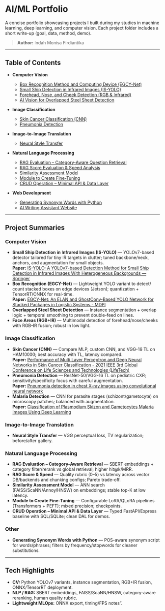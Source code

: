

# AI/ML Portfolio

A concise portfolio showcasing projects I built during my studies in machine learning, deep learning, and computer vision. Each project folder includes a short write-up (goal, data, method, demo). 

> **Author:** Indah Monisa Firdiantika

---

## Table of Contents

* **Computer Vision**

  * [Box Recognition Method and Computing Device (EGCY-Net)](./Computer%20Vision/Box%20Recognition%20%28EGCY-Net%29/README.md)
  * [Small Ship Detection in Infrared Images (IS-YOLO)](./Computer%20Vision/Small%20Ship%20Detection%20%28IS-YOLO%29/README.md)
  * [Forehead, Nose, and Cheek Detection (RGB & Infrared)](./Computer%20Vision/Face%20Areas%20%28RGB+IR%29/README.md)
  * [AI Vision for Overlapped Steel Sheet Detection](./Computer%20Vision/Overlapped%20Steel%20Sheet%20Detection/README.md)

* **Image Classification**

  * [Skin Cancer Classification (CNN)](./Image%20Classification/Skin%20Cancer%20Classification%20%28CNN%29/README.md)
  * [Pneumonia Detection](./Image%20Classification/Pneumonia%20Detection/README.md)

* **Image-to-Image Translation**

  * [Neural Style Transfer](./Image-to-Image/Neural%20Style%20Transfer/README.md)

* **Natural Language Processing**

  * [RAG Evaluation – Category-Aware Question Retrieval](./NLP/RAG%20Evaluation/README.md)
  * [RAG Score Evaluation & Speed Analysis](./NLP/RAG%20Score%20&%20Speed/README.md)
  * [Similarity Assessment Model](./NLP/RAG%20Similarity%20Assessment/README.md)
  * [Module to Create Fine-Tuning](./NLP/Module%20to%20Create%20Fine-Tuning/README.md)
  * [CRUD Operation – Minimal API & Data Layer](./NLP/CRUD%20Operation%20–%20Minimal%20API%20&%20Data%20Layer/README.md)


* **Web Development**

  * [Generating Synonym Words with Python](./Web%20Development/Generating%20Synonym%20Words%20with%20Python/README.md)
  * [AI Writing Assistant Website](./Web%20Development/AI%20Writing%20Assistant%20Website/README.md)

---

## Project Summaries

### Computer Vision

* **Small Ship Detection in Infrared Images (IS-YOLO)** — YOLOv7-based detector tailored for tiny IR targets in clutter; tuned backbone/neck, anchors, and augmentation for small objects. <br>
 **Paper:** [IS-YOLO: A YOLOv7-based Detection Method for Small Ship Detection in Infrared Images With Heterogeneous Backgrounds — Springer](https://link.springer.com/article/10.1007/s12555-024-0044-8)
* **Box Recognition (EGCY-Net)** — Lightweight YOLO variant to detect/ count stacked boxes on edge devices (Jetson); quantization + TensorRT/ONNX for real-time. <br>
  **Paper:** [EGCY-Net: An ELAN and GhostConv-Based YOLO Network for Stacked Packages in Logistic Systems - MDPI](https://www.mdpi.com/2076-3417/14/7/2763)
* **Overlapped Steel Sheet Detection** — Instance segmentation + overlap logic + temporal smoothing to prevent double-feed on lines.
* **Face Areas (RGB+IR)** — Multimodal detection of forehead/nose/cheeks with RGB–IR fusion; robust in low light.

### Image Classification

* **Skin Cancer (CNN)** — Compare MLP, custom CNN, and VGG-16 TL on HAM10000; best accuracy with TL, latency compared. <br>
  **Paper:** [Performance of Multi Layer Perceptron and Deep Neural Networks in Skin Cancer Classification - 2021 IEEE 3rd Global Conference on Life Sciences and Technologies (LifeTech) ](https://ieeexplore.ieee.org/document/9391876)
* **Pneumonia Detection** — ResNet-50/VGG-16 TL on pediatric CXR; sensitivity/specificity focus with careful augmentation. <br>
  **Paper:** [Pneumonia detection in chest X-ray images using convolutional neural network](https://pubs.aip.org/aip/acp/article-abstract/2499/1/020001/2827211/Pneumonia-detection-in-chest-X-ray-images-using?redirectedFrom=fulltext)
* **Malaria Detection** — CNN for parasite stages (schizont/gametocyte) on microscopy patches; balanced with augmentation. <br>
  **Paper:** [Classification of Plasmodium Skizon and Gametocytes Malaria Images Using Deep Learning](https://ieeexplore.ieee.org/document/9649676)

### Image-to-Image Translation

* **Neural Style Transfer** — VGG perceptual loss, TV regularization; before/after gallery.

### Natural Language Processing

* **RAG Evaluation – Category-Aware Retrieval** — SBERT embeddings + category filter/rerank vs global retrieval; higher hit@k/MRR.
* **RAG Score & Speed** — Quality rubric (0–5) vs latency across vector DB/backends and chunking configs; Pareto trade-off.
* **Similarity Assessment Model** — ANN search (FAISS/ScaNN/Annoy/HNSW) on embeddings; stable top-K at low latency.
* **Module to Create Fine-Tuning** — Configurable LoRA/QLoRA pipelines (Transformers + PEFT); mixed precision; checkpoints.
* **CRUD Operation – Minimal API & Data Layer** — Typed FastAPI/Express baseline with SQL/SQLite; clean DAL for demos.

### Other

* **Generating Synonym Words with Python** — POS-aware synonym script for words/phrases; filters by frequency/stopwords for cleaner substitutions.

---

## Tech Highlights

* **CV:** Python YOLOv7 variants, instance segmentation, RGB+IR fusion, ONNX/TensorRT deployment.
* **NLP / RAG:** SBERT embeddings, FAISS/ScaNN/HNSW, category-aware reranking, human quality rubric.
* **Lightweight MLOps:** ONNX export, timing/FPS notes”.

